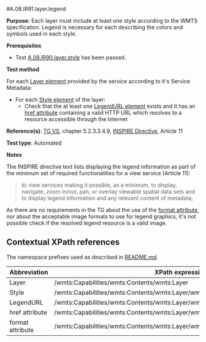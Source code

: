 #A.08.IR91.layer.legend

**Purpose**: Each layer must include at least one style according to the WMTS specification. Legend is necessary for each describing the colors and symbols used in each style.  

**Prerequisites**

* Test [A.08.IR90.layer.style](A.08.IR90.layer.style.md) has been passed.

**Test method**

For each [Layer element](#layer) provided by the service according to it's Service Metadata:
* For each [Style element](#style) of the layer:
  * Check that the at least one [LegendURL element](#legendURL) exists and it has an [href attribute](#href_attr) containing a valid HTTP URL which resolves to a resource accessible through the Internet

**Reference(s)**: [TG VS](README.md#ref_TG_VS), chapter 5.2.3.3.4.9, [INSPIRE Directive](README.md#ref_INSPIRE), Article 11

**Test type**: Automated

**Notes**

The INSPIRE directive text lists displaying the legend information as part of the minimum set of required functionalities for a view service (Article 11):

> b) view services making it possible, as a minimum, to display,
  navigate, zoom in/out, pan, or overlay viewable spatial data
  sets and to display legend information and any relevant
  content of metadata;

As there are no requirements in the TG about the use of the [format attribute](#format_attr), nor about the acceptable
image formats to use for legend graphics, it's not possible check if the resolved legend resource is a valid image.

## Contextual XPath references

The namespace prefixes used as described in [README.md](README.md#namespaces).

Abbreviation                                               |  XPath expression
---------------------------------------------------------- | -------------------------------------------------------------------------
Layer <a name="layer"></a> | /wmts:Capabilities/wmts:Contents/wmts:Layer
Style <a name="style"></a> | /wmts:Capabilities/wmts:Contents/wmts:Layer/wmts:Style
LegendURL <a name="legendURL"></a> | /wmts:Capabilities/wmts:Contents/wmts:Layer/wmts:Style/wmts:LegendURL
href attribute <a name="href_attr"></a> | /wmts:Capabilities/wmts:Contents/wmts:Layer/wmts:Style/wmts:LegendURL@xlink:href
format attribute <a name="format_attr"></a> | /wmts:Capabilities/wmts:Contents/wmts:Layer/wmts:Style/wmts:LegendURL@format

